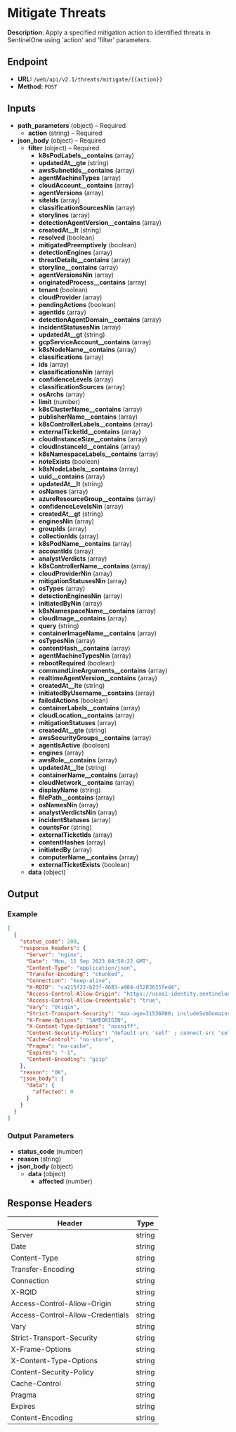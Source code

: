 # Mitigate Threats

**Description**: Apply a specified mitigation action to identified threats in SentinelOne using 'action' and 'filter' parameters.

## Endpoint

- **URL:** `/web/api/v2.1/threats/mitigate/{{action}}`
- **Method:** `POST`
## Inputs

- **path_parameters** (object) – Required
  - **action** (string) – Required
- **json_body** (object) – Required
  - **filter** (object) – Required
    - **k8sPodLabels__contains** (array)
    - **updatedAt__gte** (string)
    - **awsSubnetIds__contains** (array)
    - **agentMachineTypes** (array)
    - **cloudAccount__contains** (array)
    - **agentVersions** (array)
    - **siteIds** (array)
    - **classificationSourcesNin** (array)
    - **storylines** (array)
    - **detectionAgentVersion__contains** (array)
    - **createdAt__lt** (string)
    - **resolved** (boolean)
    - **mitigatedPreemptively** (boolean)
    - **detectionEngines** (array)
    - **threatDetails__contains** (array)
    - **storyline__contains** (array)
    - **agentVersionsNin** (array)
    - **originatedProcess__contains** (array)
    - **tenant** (boolean)
    - **cloudProvider** (array)
    - **pendingActions** (boolean)
    - **agentIds** (array)
    - **detectionAgentDomain__contains** (array)
    - **incidentStatusesNin** (array)
    - **updatedAt__gt** (string)
    - **gcpServiceAccount__contains** (array)
    - **k8sNodeName__contains** (array)
    - **classifications** (array)
    - **ids** (array)
    - **classificationsNin** (array)
    - **confidenceLevels** (array)
    - **classificationSources** (array)
    - **osArchs** (array)
    - **limit** (number)
    - **k8sClusterName__contains** (array)
    - **publisherName__contains** (array)
    - **k8sControllerLabels__contains** (array)
    - **externalTicketId__contains** (array)
    - **cloudInstanceSize__contains** (array)
    - **cloudInstanceId__contains** (array)
    - **k8sNamespaceLabels__contains** (array)
    - **noteExists** (boolean)
    - **k8sNodeLabels__contains** (array)
    - **uuid__contains** (array)
    - **updatedAt__lt** (string)
    - **osNames** (array)
    - **azureResourceGroup__contains** (array)
    - **confidenceLevelsNin** (array)
    - **createdAt__gt** (string)
    - **enginesNin** (array)
    - **groupIds** (array)
    - **collectionIds** (array)
    - **k8sPodName__contains** (array)
    - **accountIds** (array)
    - **analystVerdicts** (array)
    - **k8sControllerName__contains** (array)
    - **cloudProviderNin** (array)
    - **mitigationStatusesNin** (array)
    - **osTypes** (array)
    - **detectionEnginesNin** (array)
    - **initiatedByNin** (array)
    - **k8sNamespaceName__contains** (array)
    - **cloudImage__contains** (array)
    - **query** (string)
    - **containerImageName__contains** (array)
    - **osTypesNin** (array)
    - **contentHash__contains** (array)
    - **agentMachineTypesNin** (array)
    - **rebootRequired** (boolean)
    - **commandLineArguments__contains** (array)
    - **realtimeAgentVersion__contains** (array)
    - **createdAt__lte** (string)
    - **initiatedByUsername__contains** (array)
    - **failedActions** (boolean)
    - **containerLabels__contains** (array)
    - **cloudLocation__contains** (array)
    - **mitigationStatuses** (array)
    - **createdAt__gte** (string)
    - **awsSecurityGroups__contains** (array)
    - **agentIsActive** (boolean)
    - **engines** (array)
    - **awsRole__contains** (array)
    - **updatedAt__lte** (string)
    - **containerName__contains** (array)
    - **cloudNetwork__contains** (array)
    - **displayName** (string)
    - **filePath__contains** (array)
    - **osNamesNin** (array)
    - **analystVerdictsNin** (array)
    - **incidentStatuses** (array)
    - **countsFor** (string)
    - **externalTicketIds** (array)
    - **contentHashes** (array)
    - **initiatedBy** (array)
    - **computerName__contains** (array)
    - **externalTicketExists** (boolean)
  - **data** (object)
## Output

### Example

```json
[
  {
    "status_code": 200,
    "response_headers": {
      "Server": "nginx",
      "Date": "Mon, 11 Sep 2023 08:58:22 GMT",
      "Content-Type": "application/json",
      "Transfer-Encoding": "chunked",
      "Connection": "keep-alive",
      "X-RQID": "ca215f22-b23f-4683-a984-d5283635fed4",
      "Access-Control-Allow-Origin": "https://usea1-identity.sentinelone.net",
      "Access-Control-Allow-Credentials": "true",
      "Vary": "Origin",
      "Strict-Transport-Security": "max-age=31536000; includeSubDomains",
      "X-Frame-Options": "SAMEORIGIN",
      "X-Content-Type-Options": "nosniff",
      "Content-Security-Policy": "default-src 'self' ; connect-src 'self' *.sentinelone.net cdn.pendo.io app.pendo.io *.pendo.io data.pendo.io *.scalyr.com *.storage.googleapis.com sentry.io *.sentry.io *.google-analytics.com *.gstatic.com unpkg.com cdn.auth0.com wss://*.sentinelone.net https://www.googletagmanager.com https://cdnjs.cloudflare.com data: ; script-src 'self' 'unsafe-inline' 'unsafe-eval' cdn.pendo.io app.pendo.io pendo-io-static.storage.googleapis.com cdn.pendo.io *.storage.googleapis.com data.pendo.io https://www.google-analytics.com https://www.googletagmanager.com https://unpkg.com https://cdnjs.cloudflare.com ; img-src 'self' data: https://www.google-analytics.com cdn.pendo.io app.pendo.io *.sentinelone.com *.storage.googleapis.com data.pendo.io ; style-src 'self' 'unsafe-inline' app.pendo.io cdn.pendo.io *.storage.googleapis.com https://cdnjs.cloudflare.com ; font-src 'self' data: https://cdn.auth0.com ; frame-src 'self' blob: https://receptive.io https://*.pendo.io https://pendo-io-extensions.storage.googleapis.com/ https://*.youtube.com ; frame-ancestors 'self' app.pendo.io ; object-src 'none'",
      "Cache-Control": "no-store",
      "Pragma": "no-cache",
      "Expires": "-1",
      "Content-Encoding": "gzip"
    },
    "reason": "OK",
    "json_body": {
      "data": {
        "affected": 0
      }
    }
  }
]
```
### Output Parameters

- **status_code** (number)
- **reason** (string)
- **json_body** (object)
  - **data** (object)
    - **affected** (number)
## Response Headers

| Header | Type |
|--------|------|
| Server | string |
| Date | string |
| Content-Type | string |
| Transfer-Encoding | string |
| Connection | string |
| X-RQID | string |
| Access-Control-Allow-Origin | string |
| Access-Control-Allow-Credentials | string |
| Vary | string |
| Strict-Transport-Security | string |
| X-Frame-Options | string |
| X-Content-Type-Options | string |
| Content-Security-Policy | string |
| Cache-Control | string |
| Pragma | string |
| Expires | string |
| Content-Encoding | string |